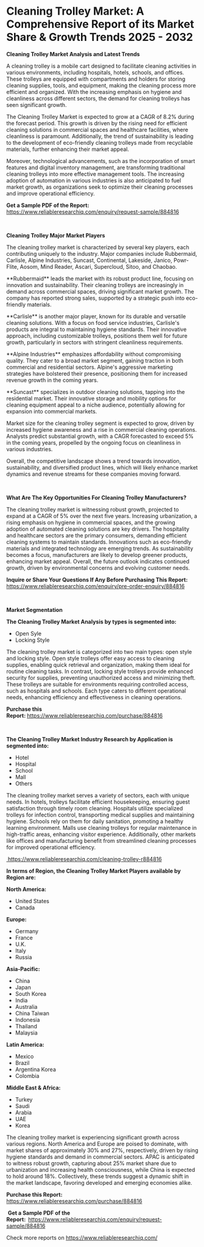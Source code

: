 <p><h1>Cleaning Trolley Market: A Comprehensive Report of its Market Share & Growth Trends 2025 - 2032</h1></p><p><strong>Cleaning Trolley Market Analysis and Latest Trends</strong></p>
<p><p>A cleaning trolley is a mobile cart designed to facilitate cleaning activities in various environments, including hospitals, hotels, schools, and offices. These trolleys are equipped with compartments and holders for storing cleaning supplies, tools, and equipment, making the cleaning process more efficient and organized. With the increasing emphasis on hygiene and cleanliness across different sectors, the demand for cleaning trolleys has seen significant growth.</p><p>The Cleaning Trolley Market is expected to grow at a CAGR of 8.2% during the forecast period. This growth is driven by the rising need for efficient cleaning solutions in commercial spaces and healthcare facilities, where cleanliness is paramount. Additionally, the trend of sustainability is leading to the development of eco-friendly cleaning trolleys made from recyclable materials, further enhancing their market appeal. </p><p>Moreover, technological advancements, such as the incorporation of smart features and digital inventory management, are transforming traditional cleaning trolleys into more effective management tools. The increasing adoption of automation in various industries is also anticipated to fuel market growth, as organizations seek to optimize their cleaning processes and improve operational efficiency.</p></p>
<p><strong>Get a Sample PDF of the Report:&nbsp;</strong> <a href="https://www.reliableresearchiq.com/enquiry/request-sample/884816?utm_campaign=2171&utm_medium=2&utm_source=Github&utm_content=ia&utm_term=16022025&utm_id=cleaning-trolley">https://www.reliableresearchiq.com/enquiry/request-sample/884816</a></p>
<p>&nbsp;</p>
<p><strong>Cleaning Trolley Major Market Players</strong></p>
<p><p>The cleaning trolley market is characterized by several key players, each contributing uniquely to the industry. Major companies include Rubbermaid, Carlisle, Alpine Industries, Suncast, Continental, Lakeside, Janico, Powr-Flite, Aosom, Mind Reader, Ascari, Supercloud, Sitoo, and Chaobao. </p><p>**Rubbermaid** leads the market with its robust product line, focusing on innovation and sustainability. Their cleaning trolleys are increasingly in demand across commercial spaces, driving significant market growth. The company has reported strong sales, supported by a strategic push into eco-friendly materials.</p><p>**Carlisle** is another major player, known for its durable and versatile cleaning solutions. With a focus on food service industries, Carlisle's products are integral to maintaining hygiene standards. Their innovative approach, including customizable trolleys, positions them well for future growth, particularly in sectors with stringent cleanliness requirements.</p><p>**Alpine Industries** emphasizes affordability without compromising quality. They cater to a broad market segment, gaining traction in both commercial and residential sectors. Alpine's aggressive marketing strategies have bolstered their presence, positioning them for increased revenue growth in the coming years.</p><p>**Suncast** specializes in outdoor cleaning solutions, tapping into the residential market. Their innovative storage and mobility options for cleaning equipment appeal to a niche audience, potentially allowing for expansion into commercial markets.</p><p>Market size for the cleaning trolley segment is expected to grow, driven by increased hygiene awareness and a rise in commercial cleaning operations. Analysts predict substantial growth, with a CAGR forecasted to exceed 5% in the coming years, propelled by the ongoing focus on cleanliness in various industries. </p><p>Overall, the competitive landscape shows a trend towards innovation, sustainability, and diversified product lines, which will likely enhance market dynamics and revenue streams for these companies moving forward.</p></p>
<p>&nbsp;</p>
<p><strong>What Are The Key Opportunities For Cleaning Trolley Manufacturers?</strong></p>
<p><p>The cleaning trolley market is witnessing robust growth, projected to expand at a CAGR of 5% over the next five years. Increasing urbanization, a rising emphasis on hygiene in commercial spaces, and the growing adoption of automated cleaning solutions are key drivers. The hospitality and healthcare sectors are the primary consumers, demanding efficient cleaning systems to maintain standards. Innovations such as eco-friendly materials and integrated technology are emerging trends. As sustainability becomes a focus, manufacturers are likely to develop greener products, enhancing market appeal. Overall, the future outlook indicates continued growth, driven by environmental concerns and evolving customer needs.</p></p>
<p><strong>Inquire or Share Your Questions If Any Before Purchasing This Report:</strong> <a href="https://www.reliableresearchiq.com/enquiry/pre-order-enquiry/884816?utm_campaign=2171&utm_medium=2&utm_source=Github&utm_content=ia&utm_term=16022025&utm_id=cleaning-trolley">https://www.reliableresearchiq.com/enquiry/pre-order-enquiry/884816</a></p>
<p>&nbsp;</p>
<p><strong>Market Segmentation</strong></p>
<p><strong>The Cleaning Trolley Market Analysis by types is segmented into:</strong></p>
<p><ul><li>Open Syle</li><li>Locking Style</li></ul></p>
<p><p>The cleaning trolley market is categorized into two main types: open style and locking style. Open style trolleys offer easy access to cleaning supplies, enabling quick retrieval and organization, making them ideal for routine cleaning tasks. In contrast, locking style trolleys provide enhanced security for supplies, preventing unauthorized access and minimizing theft. These trolleys are suitable for environments requiring controlled access, such as hospitals and schools. Each type caters to different operational needs, enhancing efficiency and effectiveness in cleaning operations.</p></p>
<p><strong>Purchase this Report:&nbsp;</strong><a href="https://www.reliableresearchiq.com/purchase/884816?utm_campaign=2171&utm_medium=2&utm_source=Github&utm_content=ia&utm_term=16022025&utm_id=cleaning-trolley">https://www.reliableresearchiq.com/purchase/884816</a></p>
<p>&nbsp;</p>
<p><strong>The Cleaning Trolley Market Industry Research by Application is segmented into:</strong></p>
<p><ul><li>Hotel</li><li>Hospital</li><li>School</li><li>Mall</li><li>Others</li></ul></p>
<p><p>The cleaning trolley market serves a variety of sectors, each with unique needs. In hotels, trolleys facilitate efficient housekeeping, ensuring guest satisfaction through timely room cleaning. Hospitals utilize specialized trolleys for infection control, transporting medical supplies and maintaining hygiene. Schools rely on them for daily sanitation, promoting a healthy learning environment. Malls use cleaning trolleys for regular maintenance in high-traffic areas, enhancing visitor experience. Additionally, other markets like offices and manufacturing benefit from streamlined cleaning processes for improved operational efficiency.</p></p>
<p><a href="https://www.reliableresearchiq.com/cleaning-trolley-r884816?utm_campaign=2171&utm_medium=2&utm_source=Github&utm_content=ia&utm_term=16022025&utm_id=cleaning-trolley">&nbsp;https://www.reliableresearchiq.com/cleaning-trolley-r884816</a></p>
<p><strong>In terms of Region, the Cleaning Trolley Market Players available by Region are:</strong></p>
<p>
    <p> <strong> North America: </strong>
        <ul>
            <li>United States</li>
            <li>Canada</li>
        </ul>
        </p> 
    <p> <strong> Europe: </strong>
        <ul>
            <li>Germany</li>
            <li>France</li>
            <li>U.K.</li>
            <li>Italy</li>
            <li>Russia</li>
        </ul>
        </p> 
    <p> <strong> Asia-Pacific: </strong>
        <ul>
            <li>China</li>
            <li>Japan</li>
            <li>South Korea</li>
            <li>India</li>
            <li>Australia</li>
            <li>China Taiwan</li>
            <li>Indonesia</li>
            <li>Thailand</li>
            <li>Malaysia</li>
        </ul>
        </p> 
    <p> <strong> Latin America: </strong>
        <ul>
            <li>Mexico</li>
            <li>Brazil</li>
            <li>Argentina Korea</li>
            <li>Colombia</li>
        </ul>
        </p> 
    <p> <strong> Middle East & Africa: </strong>
        <ul>
            <li>Turkey</li>
            <li>Saudi</li>
            <li>Arabia</li>
            <li>UAE</li>
            <li>Korea</li>
        </ul>
    </p>
    </p>
<p><p>The cleaning trolley market is experiencing significant growth across various regions. North America and Europe are poised to dominate, with market shares of approximately 30% and 27%, respectively, driven by rising hygiene standards and demand in commercial sectors. APAC is anticipated to witness robust growth, capturing about 25% market share due to urbanization and increasing health consciousness, while China is expected to hold around 18%. Collectively, these trends suggest a dynamic shift in the market landscape, favoring developed and emerging economies alike.</p></p>
<p><strong>Purchase this Report: </strong><a href="https://www.reliableresearchiq.com/purchase/884816?utm_campaign=2171&utm_medium=2&utm_source=Github&utm_content=ia&utm_term=16022025&utm_id=cleaning-trolley">https://www.reliableresearchiq.com/purchase/884816</a></p>
<p>&nbsp;<strong>Get a Sample PDF of the Report:&nbsp;&nbsp;</strong><a href="https://www.reliableresearchiq.com/enquiry/request-sample/884816?utm_campaign=2171&utm_medium=2&utm_source=Github&utm_content=ia&utm_term=16022025&utm_id=cleaning-trolley">https://www.reliableresearchiq.com/enquiry/request-sample/884816</a></p>
<p><strong></strong></p>
<p>Check more reports on <a href="https://www.reliableresearchiq.com/?utm_campaign=2171&utm_medium=2&utm_source=Github&utm_content=ia&utm_term=16022025&utm_id=cleaning-trolley">https://www.reliableresearchiq.com/</a></p>